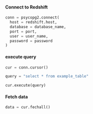 
#### Connect to Redshift
```python
conn = psycopg2.connect(
  host = redshift.host,
  database = database_name,
  port = port,
  user = user_name,
  password = password
)
```

#### execute query

```python
cur = conn.cursor()

query = "select * from example_table"

cur.execute(query)
```

#### Fetch data

```python
data = cur.fechall()
```

